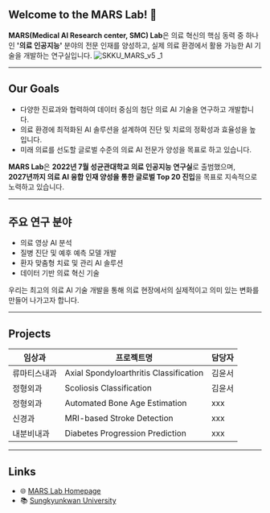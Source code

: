 ## Welcome to the MARS Lab! 🎉  
**MARS(Medical AI Research center, SMC) Lab**은 의료 혁신의 핵심 동력 중 하나인 **'의료 인공지능'** 분야의 전문 인재를 양성하고, 실제 의료 환경에서 활용 가능한 AI 기술을 개발하는 연구실입니다.
![SKKU_MARS_v5 _1](https://github.com/user-attachments/assets/11cd2a8f-4a1f-486f-a2d0-afebc56a2de6)

---

## Our Goals 

- 다양한 진료과와 협력하여 데이터 중심의 첨단 의료 AI 기술을 연구하고 개발합니다.  
- 의료 환경에 최적화된 AI 솔루션을 설계하여 진단 및 치료의 정확성과 효율성을 높입니다.  
- 미래 의료를 선도할 글로벌 수준의 의료 AI 전문가 양성을 목표로 하고 있습니다.  

**MARS Lab**은 **2022년 7월 성균관대학교 의료 인공지능 연구실**로 출범했으며,  
**2027년까지 의료 AI 융합 인재 양성을 통한 글로벌 Top 20 진입**을 목표로 지속적으로 노력하고 있습니다.

---

## 주요 연구 분야

- 의료 영상 AI 분석  
- 질병 진단 및 예후 예측 모델 개발  
- 환자 맞춤형 치료 및 관리 AI 솔루션  
- 데이터 기반 의료 혁신 기술  

우리는 최고의 의료 AI 기술 개발을 통해 의료 현장에서의 실제적이고 의미 있는 변화를 만들어 나가고자 합니다.

---

## Projects

| 임상과       | 프로젝트명                                | 담당자       |
| ------------ | ---------------------------------------- | ------------ |
| 류마티스내과 | Axial Spondyloarthritis Classification    |  김윤서       |
| 정형외과   | Scoliosis Classification       | 김윤서       |
| 정형외과     | Automated Bone Age Estimation             | xxx       |
| 신경과       | MRI-based Stroke Detection                | xxx       |
| 내분비내과   | Diabetes Progression Prediction           | xxx       |

---

## Links

- 🌐 [MARS Lab Homepage](https://swb.skku.edu/medicalai/index.do)  
- 📚 [Sungkyunkwan University](https://www.skku.edu/skku/)  


